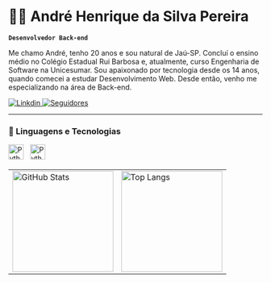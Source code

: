 # 👩‍💻 André Henrique da Silva Pereira

**`Desenvolvedor Back-end`**

Me chamo André, tenho 20 anos e sou natural de Jaú-SP. Concluí o ensino médio no Colégio Estadual Rui Barbosa e, atualmente, curso Engenharia de Software na Unicesumar. Sou apaixonado por tecnologia desde os 14 anos, quando comecei a estudar Desenvolvimento Web. Desde então, venho me especializando na área de Back-end.

<p align="left">
    <a href="https://www.youtube.com/@larissakich?sub_confirmation=1">
        <img 
            alt="Linkdin" 
            title="Me siga no Linkdin!" 
            src="https://custom-icon-badges.demolab.com/badge/LinkedIn-0077B5?style=for-the-badge&logo=linkedin&logoColor=white"
        />
    </a>
    <a href="https://github.com/AndreHdSP221?tab=followers">
        <img 
            alt="Seguidores" 
            title="Me siga no GitHub" 
            src="https://custom-icon-badges.demolab.com/badge/Github-0077B5?style=for-the-badge&logo=github&logoColor=white"
        />
    </a>
</p>

---

### 🤖 Linguagens e Tecnologias

<img 
    align="left" 
    alt="Python"
    title="Python" 
    width="30px" 
    style="padding-right: 10px;" 
    src="https://cdn.jsdelivr.net/gh/devicons/devicon@latest/icons/python/python-original.svg"
/>

<img 
    align="left" 
    alt="Python"
    title="Python" 
    width="30px" 
    style="padding-right: 10px;" 
    src="https://cdn.jsdelivr.net/gh/devicons/devicon@latest/icons/django/django-plain-wordmark.svg"
/>

<br/>
<br/>

<table>
  <tr>
    <td>
      <img 
        alt="GitHub Stats" 
        height="200" 
        src="https://github-readme-stats.vercel.app/api?username=AndreHdSP221&show_icons=true&theme=tokyonight&include_all_commits=true&locale=pt-br" 
      />
    </td>
    <td>
      <img 
        alt="Top Langs" 
        height="200"
        src="https://github-readme-stats.vercel.app/api/top-langs/?username=AndreHdSP221&theme=tokyonight&layout=compact&custom_title=Tecnologias&langs_count=9" 
      />
    </td>
  </tr>
</table>



